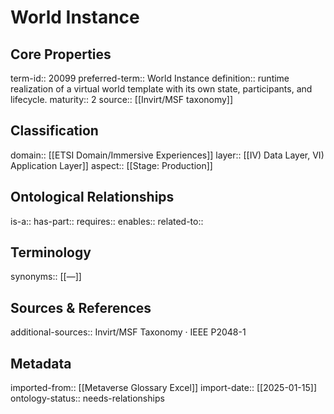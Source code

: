 # World Instance

## Core Properties
term-id:: 20099
preferred-term:: World Instance
definition:: runtime realization of a virtual world template with its own state, participants, and lifecycle.
maturity:: 2
source:: [[Invirt/MSF taxonomy]]

## Classification
domain:: [[ETSI Domain/Immersive Experiences]]
layer:: [[IV) Data Layer, VI) Application Layer]]
aspect:: [[Stage: Production]]

## Ontological Relationships
is-a:: 
has-part:: 
requires:: 
enables:: 
related-to:: 

## Terminology
synonyms:: [[—]]

## Sources & References
additional-sources:: Invirt/MSF Taxonomy · IEEE P2048-1

## Metadata
imported-from:: [[Metaverse Glossary Excel]]
import-date:: [[2025-01-15]]
ontology-status:: needs-relationships